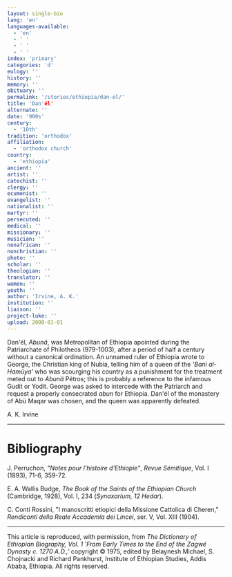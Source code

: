 ```yaml
---
layout: single-bio
lang: 'en'
languages-available:
  - 'en'
  - ' '
  - ' '
  - ' '
index: 'primary'
categories: 'd'
eulogy: ''
history: ''
memory: ''
obituary: ''
permalink: '/stories/ethiopia/dan-el/'
title: 'Dan'él'
alternate: ''
date: '900s'
century:
  - '10th'
tradition: 'orthodox'
affiliation:
  - 'orthodox church'
country:
  - 'ethiopia'
ancient: ''
artist: ''
catechist: ''
clergy: ''
ecumenist: ''
evangelist: ''
nationalist: ''
martyr: ''
persecuted: ''
medical: ''
missionary: ''
musician: ''
nonafrican: ''
nonchristian: ''
photo: ''
scholar: ''
theologian: ''
translator: ''
women: ''
youth: ''
author: 'Irvine, A. K.'
institution: ''
liaison: ''
project-luke: ''
upload: 2000-01-01
---
```



Dan'&eacute;l, *Abun&auml;*, was Metropolitan of Ethiopia apointed during the Patriarchate of Philotheos (979-1003), after a period of half a century without a canonical ordination. An unnamed ruler of Ethiopia wrote to George, the Christian king of Nubia, telling him of a queen of the *'Bani al-Hamüya'*  who was scourging his country as a punishment for the treatment meted out to *Abun&auml;* Pétros; this is probably a reference to the infamous Gudit or Yodit. George was asked to intercede with the Patriarch and request a properly consecrated *abun* for Ethiopia. Dan'él of the monastery of Abü Maqar was chosen, and the queen was apparently defeated.

A. K. Irvine

---

# Bibliography

J. Perruchon, *"Notes pour l'histoire d'Ethiopie"*, *Revue S&eacute;mitique*,  Vol. I (1893), 71-6, 359-72.

E. A. Wallis Budge, *The Book of the Saints of the Ethiopian Church* (Cambridge, 1928), Vol. I, 234 (*Synaxarium, 12 Hedar*).

C. Conti Rossini, "I manoscritti etiopici della Missione Cattolica di Cheren," *Rendiconti della Reale Accademia dei Lincei*, ser. V, Vol. XIII (1904).

---

This article is reproduced, with permission, from *The Dictionary of Ethiopian Biography, Vol. 1 'From Early Times to the End of the Zagwé Dynasty c. 1270 A.D.,'* copyright &copy; 1975, edited by Belaynesh Michael, S. Chojnacki and Richard Pankhurst, Institute of Ethiopian Studies, Addis Ababa, Ethiopia.  All rights reserved.